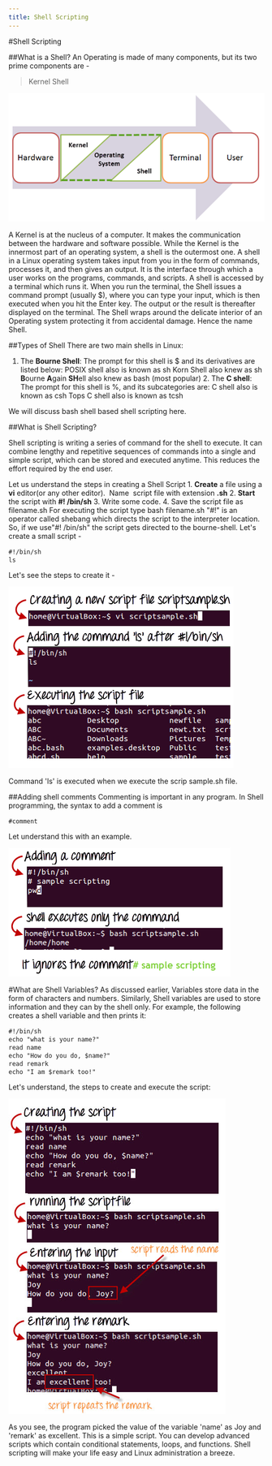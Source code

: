 ```yaml
---
title: Shell Scripting
---
```



#Shell Scripting


##What is a Shell?
An Operating is made of many components, but its two prime components are - 
 >Kernel
 >Shell

![OS Components](https://github.com/sem1colon/Images/blob/master/ShellScripting.png)

A Kernel is at the nucleus of a computer. It makes the communication between the hardware and software possible. While the Kernel is the innermost part of an operating system, a shell is the outermost one. 
A shell in a Linux operating system takes input from you in the form of commands, processes it, and then gives an output. It is the interface through which a user works on the programs, commands, and scripts. A shell is accessed by a terminal which runs it. 
When you run the terminal, the Shell issues a command prompt (usually $), where you can type your input, which is then executed when you hit the Enter key. The output or the result is thereafter displayed on the terminal. 
The Shell wraps around the delicate interior of an Operating system protecting it from accidental damage. Hence the name Shell. 

##Types of Shell
There are two main shells in Linux: 
1. The <b>Bourne Shell</b>: The prompt for this shell is $ and its derivatives are listed below: 
POSIX shell also is known as sh
Korn Shell also knew as sh
<b>B</b>ourne <b>A</b>gain <b>SH</b>ell also knew as bash (most popular)
2. The <b>C shell</b>: The prompt for this shell is %, and its subcategories are: 
C shell also is known as csh
Tops C shell also is known as tcsh

We will discuss bash shell based shell scripting here. 

##What is Shell Scripting?

Shell scripting is writing a series of command for the shell to execute. It can combine lengthy and repetitive sequences of commands into a single and simple script, which can be stored and executed anytime. This reduces the effort required by the end user.

Let us understand the steps in creating a Shell Script 
	1. <b>Create</b> a file using a <b>vi</b> editor(or any other editor).  Name  script file with extension <b>.sh</b>
	2. <b>Start</b> the script with <b>#! /bin/sh</b>
	3. Write some code.
	4. Save the script file as filename.sh
	For executing the script type bash filename.sh
	"#!" is an operator called shebang which directs the script to the interpreter location. So, if we use"#! /bin/sh" the script gets directed to the bourne-shell. 
Let's create a small script - 
```
#!/bin/sh
ls
```
Let's see the steps to create it - 

![Steps](https://github.com/sem1colon/Images/blob/master/vi_scriptsample(2).png)

Command 'ls' is executed when we execute the scrip sample.sh file.

##Adding shell comments
Commenting is important in any program. In Shell programming, the syntax to add a comment is
```
#comment
```
Let understand this with an example.

![comment](https://github.com/sem1colon/Images/blob/master/adding_comment.png)

#What are Shell Variables?
As discussed earlier, Variables store data in the form of characters and numbers.
Similarly, Shell variables are used to store information and they can by the shell only.
For example, the following creates a shell variable and then prints it:
```
#!/bin/sh
echo "what is your name?"
read name
echo "How do you do, $name?"
read remark
echo "I am $remark too!"
```
Let's understand,  the steps to create and execute the script:

![program](https://github.com/sem1colon/Images/blob/master/program.jpg)

As you see, the program picked the value of the variable 'name' as Joy and 'remark' as excellent.
This is a simple script. You can develop advanced scripts which contain conditional statements, loops, and functions.
Shell scripting will make your life easy and Linux administration a breeze. 
